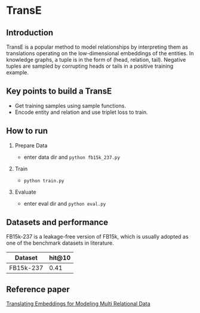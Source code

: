 # TransE
## Introduction
TransE is a popular method to model relationships by interpreting them as translations operating on the
low-dimensional embeddings of the entities. In knowledge graphs, a tuple is in the form of (head, relation, tail). Negative tuples are sampled by corrupting heads or tails in a positive training example.

## Key points to build a TransE
- Get training samples using sample functions.
- Encode entity and relation and use triplet loss to train.

## How to run
1. Prepare Data
    - enter data dir and `python fb15k_237.py`

2. Train
    - `python train.py`

3. Evaluate
    - enter eval dir and `python eval.py`

## Datasets and performance
FB15k-237 is a leakage-free version of FB15k, which is usually adopted as one of the benchmark datasets in literature.

| Dataset   | hit@10 |
| --------- | ------ |
| FB15k-237 | 0.41   |

## Reference paper
[Translating Embeddings for Modeling Multi Relational Data](https://papers.nips.cc/paper/5071-translating-embeddings-for-modeling-multi-relational-data.pdf)
